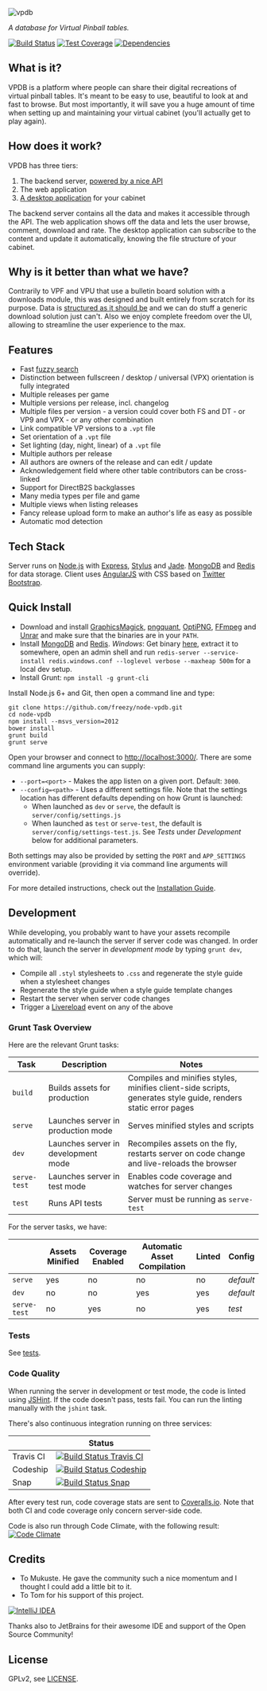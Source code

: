 ![vpdb][text-logo]

*A database for Virtual Pinball tables.*

[![Build Status][travis-image]][travis-url]
[![Test Coverage][coveralls-image]][coveralls-url]
[![Dependencies][dependencies-image]][dependencies-url]

## What is it?

VPDB is a platform where people can share their digital recreations of virtual pinball tables. It's meant to be easy to
use, beautiful to look at and fast to browse. But most importantly, it will save you a huge amount of time when setting
up and maintaining your virtual cabinet (you'll actually get to play again).

## How does it work?

VPDB has three tiers:

1. The backend server, [powered by a nice API](https://developer.vpdb.io/api)
2. The web application
3. [A desktop application](https://github.com/freezy/vpdb-agent) for your cabinet

The backend server contains all the data and makes it accessible through the API. The web application shows off the data
and lets the user browse, comment, download and rate. The desktop application can subscribe to the content and update it
automatically, knowing the file structure of your cabinet.

## Why is it better than what we have?

Contrarily to VPF and VPU that use a bulletin board solution with a downloads module, this was designed and built 
entirely from scratch for its purpose. Data is [structured as it should be](https://developer.vpdb.io/api/v1/releases)
and we can do stuff a generic download solution just can't. Also we enjoy complete freedom over the UI, allowing to 
streamline the user experience to the max.

## Features

* Fast [fuzzy search](http://en.wikipedia.org/wiki/Approximate_string_matching)
* Distinction between fullscreen / desktop / universal (VPX) orientation is fully integrated
* Multiple releases per game
* Multiple versions per release, incl. changelog
* Multiple files per version - a version could cover both FS and DT - or VP9 and VPX - or any other combination
* Link compatible VP versions to a `.vpt` file
* Set orientation of a `.vpt` file
* Set lighting (day, night, linear) of a `.vpt` file
* Multiple authors per release
* All authors are owners of the release and can edit / update
* Acknowledgement field where other table contributors can be cross-linked
* Support for DirectB2S backglasses
* Many media types per file and game
* Multiple views when listing releases
* Fancy release upload form to make an author's life as easy as possible
* Automatic mod detection

## Tech Stack

Server runs on [Node.js](http://nodejs.org/) with [Express](http://expressjs.com/), [Stylus](http://learnboost.github.io/stylus/)
and [Jade](http://jade-lang.com/). [MongoDB](https://www.mongodb.org/) and [Redis](http://redis.io/) for data storage. 
Client uses [AngularJS](https://angularjs.org/) with CSS based on [Twitter Bootstrap](http://getbootstrap.com/).

## Quick Install

* Download and install [GraphicsMagick](http://www.graphicsmagick.org/), [pngquant](http://pngquant.org/),
  [OptiPNG](http://optipng.sourceforge.net/), [FFmpeg](https://www.ffmpeg.org/) and [Unrar](http://rarsoft.com/) and 
  make sure that the binaries are in your `PATH`.
* Install [MongoDB](http://www.mongodb.org/downloads) and [Redis](http://redis.io/). *Windows*: Get binary 
  [here](https://github.com/MSOpenTech/redis/tree/2.8/bin/release), extract it to somewhere, open an admin shell and 
  run `redis-server --service-install redis.windows.conf --loglevel verbose --maxheap 500m` for a local dev setup.
* Install Grunt: `npm install -g grunt-cli`

Install Node.js 6+ and Git, then open a command line and type:

	git clone https://github.com/freezy/node-vpdb.git
	cd node-vpdb
	npm install --msvs_version=2012
	bower install
	grunt build
	grunt serve

Open your browser and connect to [http://localhost:3000/](http://localhost:3000/). There are some command line arguments
you can supply:

 * `--port=<port>` - Makes the app listen on a given port. Default: `3000`.
 * `--config=<path>` - Uses a different settings file. Note that the settings location has different defaults depending 
   on how Grunt is launched:
   * When launched as `dev` or `serve`, the default is `server/config/settings.js`
   * When launched as `test` or `serve-test`, the default is `server/config/settings-test.js`. See *Tests* under 
     *Development* below for additional parameters.

Both settings may also be provided by setting the `PORT` and `APP_SETTINGS` environment variable (providing it via 
command line arguments will override).

For more detailed instructions, check out the [Installation Guide](INSTALL.md).

## Development

While developing, you probably want to have your assets recompile automatically and re-launch the server if server code
was changed. In order to do that, launch the server in *development mode* by typing `grunt dev`, which will:

 * Compile all `.styl` stylesheets to `.css` and regenerate the style guide when a stylesheet changes
 * Regenerate the style guide when a style guide template changes
 * Restart the server when server code changes
 * Trigger a [Livereload](http://livereload.com/) event on any of the above
 
### Grunt Task Overview

Here are the relevant Grunt tasks:

| Task         | Description                         | Notes                                                                                                         |
|--------------|-------------------------------------|---------------------------------------------------------------------------------------------------------------|
| `build`      | Builds assets for production        | Compiles and minifies styles, minifies client-side scripts, generates style guide, renders static error pages |
| `serve`      | Launches server in production mode  | Serves minified styles and scripts                                                                            |
| `dev`        | Launches server in development mode | Recompiles assets on the fly, restarts server on code change and live-reloads the browser                     |
| `serve-test` | Launches server in test mode        | Enables code coverage and watches for server changes                                                          |
| `test`       | Runs API tests                      | Server must be running as `serve-test`                                                                        |

For the server tasks, we have:

|              | Assets Minified | Coverage Enabled | Automatic Asset Compilation | Linted | Config    |
|--------------|-----------------|------------------|-----------------------------|--------|-----------|
| `serve`      | yes             | no               | no                          | no     | *default* |
| `dev`        | no              | no               | yes                         | yes    | *default* |
| `serve-test` | no              | yes              | no                          | yes    | *test*    |


### Tests

See [tests](TESTS.md).


### Code Quality

When running the server in development or test mode, the code is linted using [JSHint](http://www.jshint.com/about/). If
the code doesn't pass, tests fail. You can run the linting manually with the `jshint` task.

There's also continuous integration running on three services:

|           | Status                                                   |
|-----------|----------------------------------------------------------|
| Travis CI | [![Build Status Travis CI][travis-image]][travis-url]    |
| Codeship  | [![Build Status Codeship][codeship-image]][codeship-url] |
| Snap      | [![Build Status Snap][snapci-image]][snapci-url]         |

After every test run, code coverage stats are sent to [Coveralls.io](https://coveralls.io/r/freezy/node-vpdb). Note that 
both CI and code coverage only concern server-side code.

Code is also run through Code Climate, with the following result: [![Code Climate][codeclimate-image]][codeclimate-url]

## Credits

* To Mukuste. He gave the community such a nice momentum and I thought I could add a little bit to it.
* To Tom for his support of this project.

[![IntelliJ IDEA][idea-image]][idea-url]

Thanks also to JetBrains for their awesome IDE and support of the Open Source Community!


## License

GPLv2, see [LICENSE](LICENSE).

[text-logo]: https://github.com/freezy/node-vpdb/raw/master/gfx/text-logo.png
[travis-image]: https://img.shields.io/travis/freezy/node-vpdb.svg?style=flat-square
[travis-url]: https://travis-ci.org/freezy/node-vpdb
[coveralls-image]: https://img.shields.io/coveralls/freezy/node-vpdb.svg?style=flat-square
[coveralls-url]: https://coveralls.io/r/freezy/node-vpdb?branch=master
[dependencies-image]: https://david-dm.org/freezy/node-vpdb.svg?style=flat-square
[dependencies-url]: https://david-dm.org/freezy/node-vpdb
[codeship-image]: http://img.shields.io/codeship/46408820-1c40-0134-d638-1a1dadf4f728.svg?style=flat-square
[codeship-url]: https://www.codeship.io/projects/159851
[snapci-image]: https://img.shields.io/snap-ci/freezy/node-vpdb/master.svg?style=flat-square
[snapci-url]: https://snap-ci.com/freezy/node-vpdb/branch/master
[codeclimate-image]: http://img.shields.io/codeclimate/github/freezy/node-vpdb.svg?style=flat-square
[codeclimate-url]: https://codeclimate.com/github/freezy/node-vpdb
[idea-image]: https://raw.githubusercontent.com/freezy/node-vpdb/master/gfx/logo_IntelliJIDEA.png
[idea-url]: https://www.jetbrains.com/idea/